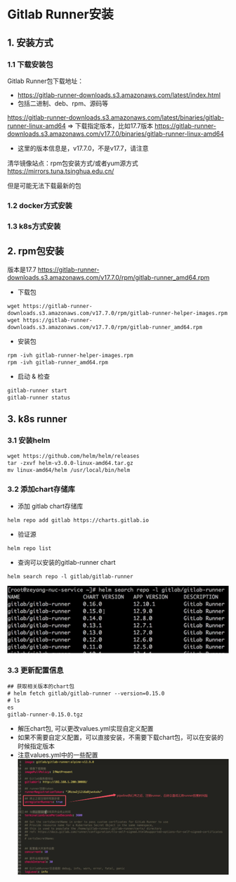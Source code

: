 # Gitlab Runner安装

## 1. 安装方式

### 1.1 下载安装包
Gitlab Runner包下载地址：
* https://gitlab-runner-downloads.s3.amazonaws.com/latest/index.html
* 包括二进制、deb、rpm、源码等


https://gitlab-runner-downloads.s3.amazonaws.com/latest/binaries/gitlab-runner-linux-amd64
=>
下载指定版本，比如17.7版本
https://gitlab-runner-downloads.s3.amazonaws.com/v17.7.0/binaries/gitlab-runner-linux-amd64
* 这里的版本信息是，v17.7.0，不是v17.7，请注意

清华镜像站点：rpm包安装方式/或者yum源方式
https://mirrors.tuna.tsinghua.edu.cn/

但是可能无法下载最新的包



### 1.2 docker方式安装

### 1.3 k8s方式安装

## 2. rpm包安装
版本是17.7
https://gitlab-runner-downloads.s3.amazonaws.com/v17.7.0/rpm/gitlab-runner_amd64.rpm

* 下载包
```
wget https://gitlab-runner-downloads.s3.amazonaws.com/v17.7.0/rpm/gitlab-runner-helper-images.rpm
wget https://gitlab-runner-downloads.s3.amazonaws.com/v17.7.0/rpm/gitlab-runner_amd64.rpm
```

* 安装包
```
rpm -ivh gitlab-runner-helper-images.rpm
rpm -ivh gitlab-runner_amd64.rpm
``` 

* 启动 & 检查
```
gitlab-runner start
gitlab-runner status
```

## 3. k8s runner
### 3.1 安装helm
```
wget https://github.com/helm/helm/releases
tar -zxvf helm-v3.0.0-linux-amd64.tar.gz
mv linux-amd64/helm /usr/local/bin/helm
```
### 3.2 添加chart存储库
* 添加 gitlab chart存储库
```
helm repo add gitlab https://charts.gitlab.io
```
* 验证源
```
helm repo list
```

* 查询可以安装的gitlab-runner chart
```
helm search repo -l gitlab/gitlab-runner
```
![alt text](9ef47009-03ec-4d37-8157-825fe55ba2ac.png)

### 3.3 更新配置信息
```
## 获取相关版本的chart包
# helm fetch gitlab/gitlab-runner --version=0.15.0
# ls
es
gitlab-runner-0.15.0.tgz
```
* 解压chart包, 可以更改values.yml实现自定义配置
* 如果不需要自定义配置，可以直接安装，不需要下载chart包，可以在安装的时候指定版本
* 注意values.yml中的一些配置
![alt text](82eb69b3-0f48-4de2-9e0f-750446394f41.png)
